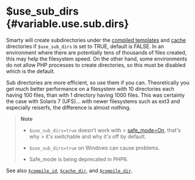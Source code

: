 \$use\_sub\_dirs {#variable.use.sub.dirs}
================

Smarty will create subdirectories under the [compiled
templates](#variable.compile.dir) and [cache](#variable.cache.dir)
directories if `$use_sub_dirs` is set to TRUE, default is FALSE. In an
environment where there are potentially tens of thousands of files
created, this may help the filesystem speed. On the other hand, some
environments do not allow PHP processes to create directories, so this
must be disabled which is the default.

Sub directories are more efficient, so use them if you can.
Theoretically you get much better performance on a filesystem with 10
directories each having 100 files, than with 1 directory having 1000
files. This was certainly the case with Solaris 7 (UFS)\... with newer
filesystems such as ext3 and especially reiserfs, the difference is
almost nothing.

> **Note**
>
> - `$use_sub_dirs=true` doesn\'t work with
    > [safe\_mode=On](https://www.php.net/features.safe-mode), that\'s why
    > it\'s switchable and why it\'s off by default.
>
> - `$use_sub_dirs=true` on Windows can cause problems.
>
> - Safe\_mode is being deprecated in PHP6.
>
See also [`$compile_id`](#variable.compile.id),
[`$cache_dir`](#variable.cache.dir), and
[`$compile_dir`](#variable.compile.dir).
